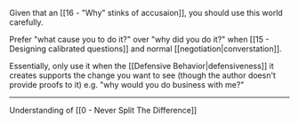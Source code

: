 Given that an [[16 - "Why" stinks of accusaion]], you should use this world carefully.

Prefer "what cause you to do it?" over "why did you do it?" when [[15 - Designing calibrated questions]] and normal [[negotiation|converstation]].

Essentially, only use it when the [[Defensive Behavior|defensiveness]] it creates supports the change you want to see (though the author doesn't provide proofs to it) e.g. "why would you do business with me?"

---

Understanding of [[0 - Never Split The Difference]]
